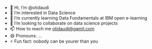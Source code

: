- 👋 Hi, I’m @otidaudi
- 👀 I’m interested in Data Science
- 🌱 I’m currently learning Data Fundamentals at IBM open e-learning
- 💞️ I’m looking to collaborate on data science projects
- 📫 How to reach me otidaudi@gamil.com
- 😄 Pronouns: ...
- ⚡ Fun fact: nobody can be yourer than you

<!---
otidaudi/otidaudi is a ✨ special ✨ repository because its `README.md` (this file) appears on your GitHub profile.
You can click the Preview link to take a look at your changes.
--->
